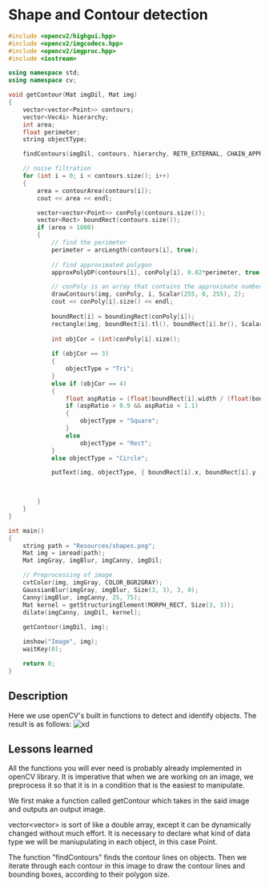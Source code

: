 # Shape and Contour detection

```C++
#include <opencv2/highgui.hpp>
#include <opencv2/imgcodecs.hpp>
#include <opencv2/imgproc.hpp>
#include <iostream>

using namespace std;
using namespace cv;

void getContour(Mat imgDil, Mat img)
{
	vector<vector<Point>> contours;
	vector<Vec4i> hierarchy;
	int area;
	float perimeter;
	string objectType;

	findContours(imgDil, contours, hierarchy, RETR_EXTERNAL, CHAIN_APPROX_SIMPLE);

	// noise filtration
	for (int i = 0; i < contours.size(); i++)
	{
		area = contourArea(contours[i]);
		cout << area << endl;

		vector<vector<Point>> conPoly(contours.size());
		vector<Rect> boundRect(contours.size());
		if (area > 1000)
		{
			// find the perimeter
			perimeter = arcLength(contours[i], true);
			
			// find approximated polygon 
			approxPolyDP(contours[i], conPoly[i], 0.02*perimeter, true);

			// conPoly is an array that contains the approximate number of sides of a polygon
			drawContours(img, conPoly, i, Scalar(255, 0, 255), 2);
			cout << conPoly[i].size() << endl;
			
			boundRect[i] = boundingRect(conPoly[i]);
			rectangle(img, boundRect[i].tl(), boundRect[i].br(), Scalar(25, 30, 111), 5);
			
			int objCor = (int)conPoly[i].size();
			
			if (objCor == 3)
			{
				objectType = "Tri";
			}
			else if (objCor == 4)
			{
				float aspRatio = (float)boundRect[i].width / (float)boundRect[i].height;
				if (aspRatio > 0.9 && aspRatio < 1.1)
				{
					objectType = "Square";
				}
				else
					objectType = "Rect";
			}
			else objectType = "Circle";

			putText(img, objectType, { boundRect[i].x, boundRect[i].y - 5 }, FONT_HERSHEY_PLAIN, 0.74, Scalar(0,0,0), 1);


		
		}
	}
}

int main()
{
	string path = "Resources/shapes.png";
	Mat img = imread(path);
	Mat imgGray, imgBlur, imgCanny, imgDil;

	// Preprocessing of image
	cvtColor(img, imgGray, COLOR_BGR2GRAY);
	GaussianBlur(imgGray, imgBlur, Size(3, 3), 3, 0);
	Canny(imgBlur, imgCanny, 25, 75);
	Mat kernel = getStructuringElement(MORPH_RECT, Size(3, 3));
	dilate(imgCanny, imgDil, kernel);
	
	getContour(imgDil, img);

	imshow("Image", img);
	waitKey(0);

	return 0;
}
```
## Description
Here we use openCV's built in functions to detect and identify objects. The result is as follows:
![xd](https://user-images.githubusercontent.com/56273897/127783325-e003b3db-d9ef-4f5f-a360-aab8c6de8f25.PNG)


## Lessons learned
All the functions you will ever need is probably already implemented in openCV library. It is imperative that when we are working on an image, we preprocess it so that it is in a condition that is the easiest to manipulate. 

We first make a function called getContour which takes in the said image and outputs an output image.

vector<vector<Point>> is sort of like a double array, except it can be dynamically changed without much effort. It is necessary to declare what kind of data type we will be maniupulating in each object, in this case Point.
  
The function "findContours" finds the contour lines on objects. Then we iterate through each contour in this image to draw the contour lines and bounding boxes, according to their polygon size.
